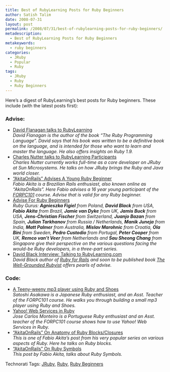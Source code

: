 ```yaml
---
title: Best of RubyLearning Posts for Ruby Beginners
author: Satish Talim
date: 2008-07-31
layout: post
permalink: /2008/07/31/best-of-rubylearning-posts-for-ruby-beginners/
metadescription:
  - Best of RubyLearning Posts for Ruby Beginners
metakeywords:
  - ruby beginners
categories:
  - JRuby
  - Popular
  - Ruby
tags:
  - JRuby
  - Ruby
  - Ruby Beginners
---
```

<div>
  <p>
    Here&#8217;s a digest of RubyLearning&#8217;s best posts for Ruby beginners. These include (with the latest posts first):
  </p>
  
  <h3>
    Advise:
  </h3>
  
  <ul>
    <li>
      <a href="http://rubylearning.com/blog/2008/07/29/david-flanagan-talks-to-rubylearning/">David Flanagan talks to RubyLearning</a><br /><em>David Flanagan is the author of the book &#8220;The Ruby Programming Language&#8221;. David says that his book was written to be a definitive book on the language, and is intended for those who want to learn and master the language. He also offers insights on Ruby 1.9.</em>
    </li>
    <li>
      <a href="http://rubylearning.com/blog/2008/07/21/charles-nutter-talks-to-rubylearning-participants/">Charles Nutter talks to RubyLearning Participants</a><br /><em>Charles Nutter currently works full-time as a core developer on JRuby at Sun Microsystems. He talks on how JRuby brings the Ruby and Java world closer.</em>
    </li>
    <li>
      <a href="http://rubylearning.com/blog/2008/04/29/akitaonrails-advises-a-young-ruby-beginner/">&#8220;AkitaOnRails&#8221; Advises A Young Ruby Beginner</a><br /><em>Fabio Akita is a Brazilian Rails enthusiast, also known online as &#8220;AkitaOnRails&#8221;. Here Fabio advises a 16 year young participant of the <a href="http://rubylearning.org/">FORPC101</a> course. Advise that is valid for any Ruby beginner.</em>
    </li>
    <li>
      <a href="http://rubylearning.com/blog/2007/09/27/advice-for-ruby-beginners-1/">Advise For Ruby Beginners</a><br /><em>Ruby Gurus: <strong>Agnieszka Figiel</strong> from Poland, <strong>David Black</strong> from USA, <strong>Fabio Akita</strong> from Brazil, <strong>Jamie van Dyke</strong> from UK, <strong>Jamis Buck</strong> from USA, <strong>Jens-Christian Fischer</strong> from Switzerland, <strong>Juanjo Bazan</strong> from Spain, <strong>Julian Tarkhanov</strong> from Russia / Netherlands, <strong>Manik Juneja</strong> from India, <strong>Matt Palmer</strong> from Australia, <strong>Mislav Marohnic</strong> from Croatia, <strong>Ola Bini</strong> from Sweden, <strong>Pedro Custodio</strong> from Portugal, <strong>Peter Cooper</strong> from UK, <strong>Remco van&#8217;t Veer</strong> from Netherlands and <strong>Sau Sheong Chang</strong> from Singapore give their perspective on the various questions facing the would-be Ruby developers, in a three-part series.</em>
    </li>
    <li>
      <a href="http://rubylearning.com/blog/2007/08/18/david-black-interview-talking-to-rubylearningcom/">David Black Interview: Talking to RubyLearning.com</a><br /><em>David Black author of <a href="http://www.manning.com/black/">Ruby for Rails</a> and soon to be published book <a href="http://www.manning.com/black2/">The Well-Grounded Rubyist</a> offers pearls of advise.</em>
    </li>
  </ul>
  
  <h3>
    Code:
  </h3>
  
  <ul>
    <li>
      <a href="http://rubylearning.com/blog/2008/05/31/a-teeny-weeny-mp3-player-using-ruby-and-shoes/">A Teeny-weeny mp3 player using Ruby and Shoes</a><br /><em>Satoshi Asakawa is a Japanese Ruby enthusiast, and an Asst. Teacher of the FORPC101 course. He walks you through building a small mp3 player using Ruby and Shoes.</em>
    </li>
    <li>
      <a href="http://rubylearning.com/blog/2008/04/25/yahoo-web-services-in-ruby/">Yahoo! Web Services in Ruby</a><br /><em>Jose Carlos Monteiro is a Portuguese Ruby enthusiast and an Asst. teacher of the FORPC101 course shows how to use Yahoo! Web Services in Ruby.</em>
    </li>
    <li>
      <a href="http://rubylearning.com/blog/2007/11/30/akitaonrails-on-anatomy-of-ruby-blocksclosures/">&#8220;AkitaOnRails&#8221; On Anatomy of Ruby Blocks/Closures</a><br /><em>This is one of Fabio Akita&#8217;s post from his very popular series on various aspects of Ruby. Here he talks on Ruby blocks.</em>
    </li>
    <li>
      <a href="http://rubylearning.com/blog/2007/11/26/akitaonrails-on-ruby-symbols/">&#8220;AkitaOnRails&#8221; On Ruby Symbols</a><br /><em>This post by Fabio Akita, talks about Ruby Symbols.</em>
    </li>
  </ul>
</div>

Technorati Tags: <a href="http://technorati.com/tag/JRuby" rel="tag">JRuby</a>, <a href="http://technorati.com/tag/Ruby" rel="tag">Ruby</a>, <a href="http://technorati.com/tag/Ruby+Beginners" rel="tag">Ruby Beginners</a>
